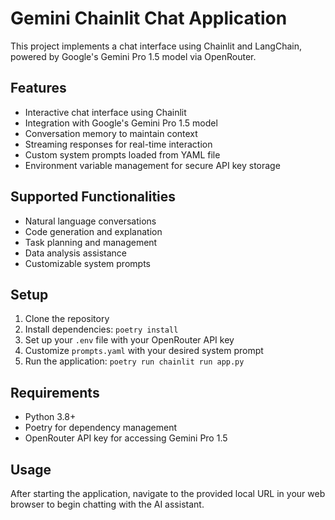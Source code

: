 # Gemini Chainlit Chat Application

This project implements a chat interface using Chainlit and LangChain, powered by Google's Gemini Pro 1.5 model via OpenRouter.

## Features

- Interactive chat interface using Chainlit
- Integration with Google's Gemini Pro 1.5 model
- Conversation memory to maintain context
- Streaming responses for real-time interaction
- Custom system prompts loaded from YAML file
- Environment variable management for secure API key storage

## Supported Functionalities

- Natural language conversations
- Code generation and explanation
- Task planning and management
- Data analysis assistance
- Customizable system prompts

## Setup

1. Clone the repository
2. Install dependencies: `poetry install`
3. Set up your `.env` file with your OpenRouter API key
4. Customize `prompts.yaml` with your desired system prompt
5. Run the application: `poetry run chainlit run app.py`

## Requirements

- Python 3.8+
- Poetry for dependency management
- OpenRouter API key for accessing Gemini Pro 1.5

## Usage

After starting the application, navigate to the provided local URL in your web browser to begin chatting with the AI assistant.